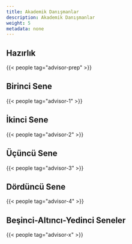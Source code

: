 ```yaml
---
title: Akademik Danışmanlar
description: Akademik Danışmanlar
weight: 5
metadata: none
---
```


## Hazırlık

{{< people tag="advisor-prep" >}}

## Birinci Sene

{{< people tag="advisor-1" >}}

## İkinci Sene

{{< people tag="advisor-2" >}}

## Üçüncü Sene

{{< people tag="advisor-3" >}}

## Dördüncü Sene

{{< people tag="advisor-4" >}}

## Beşinci-Altıncı-Yedinci Seneler

{{< people tag="advisor-x" >}}
